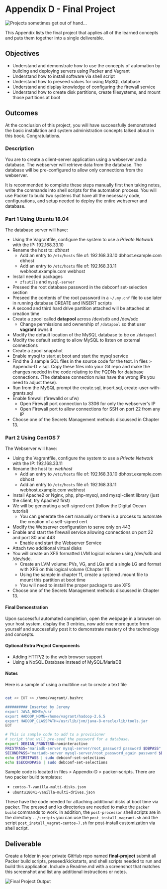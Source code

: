 # Appendix D - Final Project

![*Projects sometimes get out of hand...*](images/Chapter-Header/Appendix-D/cautionary.png "Project gets out of hand")

This Appendix lists the final project that applies all of the learned concepts and puts them together into a single deliverable.

## Objectives

* Understand and demonstrate how to use the concepts of automation by building and deploying servers using Packer and Vagrant
* Understand how to install software via shell script
* Understand how to preseed values for using MySQL database
* Understand and display knowledge of configuring the firewall service
* Understand how to create disk partitions, create filesystems, and mount those partitions at boot

## Outcomes

At the conclusion of this project, you will have successfully demonstrated the basic installation and system administration concepts talked about in this book.  Congratulations.

### Description

You are to create a client-server application using a webserver and a database.   The webserver will retrieve data from the database.  The database will be pre-configured to allow only connections from the webserver.

It is recommended to complete these steps manually first then taking notes, write the commands into shell scripts for the automation process. You will use Packer to build two systems that have all the necessary code, configurations, and setup needed to deploy the entire webserver and database.

### Part 1 Using Ubuntu 18.04

The database server will have:

* Using the Vagrantfile, configure the system to use a *Private Network* with the IP: 192.168.33.10
* Rename the host to: *dbhost*
  * Add an entry to `/etc/hosts` file of: 192.168.33.10   dbhost.example.com dbhost
  * Add an entry to `/etc/hosts` file of: 192.168.33.11   webhost.example.com webhost
* Install needed packages
  * `zfsutils` and `mysql-server`
* Preseed the root database password in the debconf set-selection section
* Preseed the contents of the root password in a ```~/.my.cnf``` file to use later in running database CREATE and INSERT scripts
* A second and third hard drive partition attached will be attached at creation time
* Create a zpool called **datapool** across /dev/sdb and /dev/sdc
  * Change permissions and ownership of `/datapool` so that user **vagrant** owns it
* Modify the default location of the MySQL database to be on ```/datapool```
* Modify the default setting to allow MySQL to listen on external connections
* Create a zpool snapshot
* Enable mysql to start at boot and start the mysql service
* Find the 3 sample SQL files in the source code for the text.  In files > Appendix-D > sql.  Copy these files into your Git repo and make the changes needed in the code relating to the FQDNs for database connections. (The database connection rules have the wrong IPs you need to adjust these).
* Run from the MySQL prompt the create.sql, insert.sql, create-user-with-grants.sql
* Enable firewall (firewalld or ufw)
  * Open Firewall port connection to 3306 for only the webserver's IP
  * Open Firewall port to allow connections for SSH on port 22 from any IP
* Choose one of the Secrets Management methods discussed in Chapter 13.

### Part 2 Using CentOS 7

The Webserver will have:

* Using the Vagrantfile, configure the system to use a *Private Network* with the IP: 192.168.33.11
* Rename the host to: *webhost*
  * Add an entry to `/etc/hosts` file of: 192.168.33.10   dbhost.example.com dbhost
  * Add an entry to `/etc/hosts` file of: 192.168.33.11   webhost.example.com webhost
* Install Apache2 or Nginx, php, php-mysql, and mysql-client library (just the client, try Apache2 first)
* We will be generating a self-signed cert (follow the Digital Ocean tutorial)
  * You can generate the cert manually or there is a process to automate the creation of a self-signed cert
* Modify the Webserver configuration to serve only on 443
* Enable and start the firewall service allowing connections on port 22 and port 80 and 443
  * Enable and start the Webserver Service
* Attach two additional virtual disks
* You will create an XFS formatted LVM logical volume using /dev/sdb and /dev/sdc.
  * Create an LVM volume: PVs, VG, and LGs and a single LG and format with XFS on this logical volume (Chapter 11).
  * Using the sample in chapter 11, create a systemd .mount file to mount this partition at boot time
  * You will need to install the proper package to use XFS
* Choose one of the Secrets Management methods discussed in Chapter 13.

#### Final Demonstration

Upon successful automated completion, open the webpage in a browser on your host system, display the 3 entries, now add one more quote from yourself and successfully post it to demonstrate mastery of the technology and concepts.

#### Optional Extra Project Components

* Adding HTTP/2 to the web browser support
* Using a NoSQL Database instead of MySQL/MariaDB

#### Notes

Here is a sample of using a multiline ```cat``` to create a text file

```bash

cat << EOT >> /home/vagrant/.bashrc

########## Inserted by Jeremy
export JAVA_HOME=/usr
export HADOOP_HOME=/home/vagrant/hadoop-2.6.5
export HADOOP_CLASSPATH=/usr/lib/jvm/java-8-oracle/lib/tools.jar
EOT
```

```bash
# This is sample code to add to a provisioner
# script that will pre-seed the password for a database.
export DEBIAN_FRONTEND=noninteractive
FRISTPASS="mariadb-server mysql-server/root_password password $DBPASS"
SECONDPASS="mariadb-server mysql-server/root_password_again password $DBPASS"
echo $FIRSTPASS | sudo debconf-set-selections
echo $SECONDPASS | sudo debconf-set-selections
```

Sample code is located in files > Appendix-D > packer-scripts. There are two packer build templates:

* ```centos-7-vanilla-multi-disks.json```
* ```ubuntu18041-vanilla-multi-drives.json```

These have the code needed for attaching additional disks at boot time via packer.  The pressed and ks directories are needed to make the ```packer build``` commands to work.  In addition, the ```post-processor``` shell scripts are in the directory ```../scripts``` you can use the ```post_install_vagrant.sh``` and the script ```post_install_vagrat-centos-7.sh``` for post-install customization via shell script.

## Deliverable

Create a folder in your private GitHub repo named **final-project** submit all Packer build scripts, preseed/kickstarts, and shell scripts needed to run and build this application.  Include a Readme.md with a screenshot that matches this screenshot and list any additional instructions or notes.

![*Final Project Output*](images/Appendix-D/output/final-results.png "Final Project Result")
